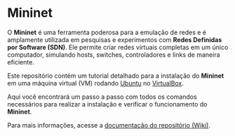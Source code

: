 # Mininet

O **Mininet** é uma ferramenta poderosa para a emulação de redes e é amplamente utilizada em pesquisas e experimentos com **Redes Definidas por Software (SDN)**. Ele permite criar redes virtuais completas em um único computador, simulando hosts, switches, controladores e links de maneira eficiente.

Este repositório contém um tutorial detalhado para a instalação do **Mininet** em uma máquina virtual (VM) rodando [Ubuntu](https://ubuntu.com/) no [VirtualBox](https://www.virtualbox.org/).

Aqui você encontrará um passo a passo com todos os comandos necessários para realizar a instalação e verificar o funcionamento do **Mininet**.

Para mais informações, acesse a [documentação do repositório (Wiki)](https://github.com/mavsdrew/mininet/wiki).
